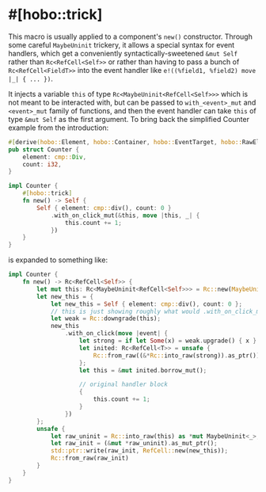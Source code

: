# #[hobo::trick]

This macro is usually applied to a component's `new()` constructor. Through some careful `MaybeUninit` trickery, it allows a special syntax for event handlers, which get a conveniently syntactically-sweetened `&mut Self` rather than `Rc<RefCell<Self>>` or rather than having to pass a bunch of `Rc<RefCell<FieldT>>` into the event handler like `e!((%field1, %field2) move |_| { ... })`.

It injects a variable `this` of type `Rc<MaybeUninit<RefCell<Self>>>` which is not meant to be interacted with, but can be passed to `with_<event>_mut` and `<event>_mut` family of functions, and then the event handler can take `this` of type `&mut Self` as the first argument. To bring back the simplified Counter example from the introduction:

```rust
#[derive(hobo::Element, hobo::Container, hobo::EventTarget, hobo::RawElement)]
pub struct Counter {
	element: cmp::Div,
	count: i32,
}

impl Counter {
	#[hobo::trick]
	fn new() -> Self {
		Self { element: cmp::div(), count: 0 }
			.with_on_click_mut(&this, move |this, _| {
				this.count += 1;
			})
	}
}
```

is expanded to something like:

```rust
impl Counter {
	fn new() -> Rc<RefCell<Self>> {
		let mut this: Rc<MaybeUninit<RefCell<Self>>> = Rc::new(MaybeUninit::uninit());
		let new_this = {
			let new_this = Self { element: cmp::div(), count: 0 };
			// this is just showing roughly what would .with_on_click_mut translate to
			let weak = Rc::downgrade(this);
			new_this
				.with_on_click(move |event| {
					let strong = if let Some(x) = weak.upgrade() { x } else { return; };
					let inited: Rc<RefCell<T>> = unsafe {
						Rc::from_raw((&*Rc::into_raw(strong)).as_ptr())
					};
					let this = &mut inited.borrow_mut();

					// original handler block
					{
						this.count += 1;
					}
				})
		};
		unsafe {
			let raw_uninit = Rc::into_raw(this) as *mut MaybeUninit<_>;
			let raw_init = (&mut *raw_uninit).as_mut_ptr();
			std::ptr::write(raw_init, RefCell::new(new_this));
			Rc::from_raw(raw_init)
		}
	}
}
```
